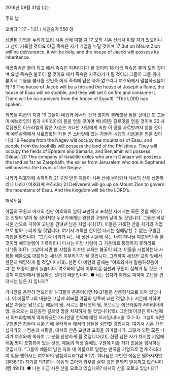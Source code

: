 2016년 08월 31일 (수)

주의 날



오바댜 1:17 - 1:21 / 새찬송가 550 장


성별된 기업을 누리게 도리 시온 산에 피할 자
17 오직 시온 산에서 피할 자가 있으리니 그 산이 거룩할 것이요 야곱 족속은 자기 기업을 누릴 것이며
17 But on Mount Zion will be deliverance, it will be holy, and the house of Jacob will possess its inheritance.

야곱족속은 불이 되고 에서 족속은 지푸라기가 될 것이라
18 야곱 족속은 불이 도리 것이며 요셉 족속은 불꽃이 될 것이요 에서 족속은 지푸라기가 될 것이라 그들이 그들 위에 붙어서 그들을 불사를 것인즉 에서 족속에 남은 자가 없으리니 여호와께서 말씀하셨음이라
18 The house of Jacob will be a fire and the house of Joseph a flame, the house of Esau will be stubble, and they will set it on fire and consume it. There will be no survivors from the house of Esau며. “The LORD has spoken.

회복될 야곱의 지경
19 그들이 네겝과 에서의 산과 평지와 블레셋을 얻을 것이요 또 그들이 에브라임의 들과 사마리아의 들을 얻을 것이며 베냐민은 길르앗을 얻을 것이며 20 사로잡혔던 이스라엘의 많은 자손은 가나안 사람에게 속한 이 땅을 사르밧까지 얻을 것이며 예루살렘에서 사로잡혔던 자들 곧 스바럇에 있는 자들은 네겝의 성읍들을 얻을 것이니라
19 People from the Nagev will occupy the mountains of Esau, and people from the foothills will possess the land of the Philstines.  They will occupy the fields of Ephraim and Samaria, and Benjamin will possess Gilead. 20 This company of Israelite exiles who are in Canaan will possess the land as far as Zarephath, the exiles from Jerusalem who are in Sepharad will possess the towns of the Negev.

나라가 여호와께 속하리라
21 구원 받은 자들이 시온 산에 올라와서 에서의 산을 심판하리니 나라가 여호와께 속하리라
21 Deliverers will go up on Mount Zion to govern the mountains of Esau. And the kingdom will be the LORD’s.

해석도움





야곱의 구원과 에서의 심판
여호와의 날이 교만하고 포학한 자에게는 모든 것을 빼앗기는 진멸의 말이 될 것이지만 누군가에게는 완전한 구원의 날이 될 것입니다. 그들은 바로 시온 산으로 피하여 고난을 견뎌낸 남은 자입니다(17). 이들은 거룩한 산을 자기의 기업으로 받아 누리게 될 것입니다. 여기서 거룩한 산이란 다시는 침해당할 수 없는 구별된 기업을 말합니다. “그런즉 너희가 나는 내 성산 시온에 사는 너희 하나님 여호와인 줄 알 것이라 예루살렘이 거룩하리니 다시는 이방 사람이 그 가운데로 통행하지 못하리로다”(욥 3:17). 그날이 되면 볼 시험을 이겨낸 교회는 불꽃이 되고, 이들을 시험하는데 사용된 에돔으로 대표되는 세상은 지푸라기가 될 것입니다. 그리하여 세상은 교회 앞에서 완전히 패망하게 될 것입니다(18). 한편 이 예언의 끝에는 “여호와께서 말씀하셨음이라”는 보증이 붙어 있습니다. 여호와의 날에 이루어질 심판과 구원이 실체가 될 것은 그것이 여호와께서 말씀하신 것이기 때문입니다.
● 나는 십자가 아래로 피하며 고난을 견뎌내는 남은 자 입니까?

가나안을 온전히 얻으리라
1-13절이 운문이라면 19-21절은 산문형식으로 되어 있습니다. 이 에필로그의 내용은 그날에 회복될 야곱의 영토에 대한 것입니다. 시온에 피하여 남은 자들은 남으로는 에돔의 땅, 서로는 불레셋의 땅, 북으로는 에브라임과 사마리아의 땅, 동으로는 요단동편 길르앗 땅을 차지하게 될 것입니다(19). 그런데 이것은 하나님께서 아브라함에게 약속하셨던 가나안땅 전역에 대한 묘사입니다(창 12:1-3). 그날이 되면 구원받은 자들이 시온 산에 올라와서 에서의 산들을 심판할 것입니다. 여기서 시온 산은 십자가의ㅢ 겸손과 사랑을, 에서의 산은 교만과 포학을 의미합니다. 그렇게 되면 모든 나라가 여호와께 속하여 그 분을 찬양하게 될 것입니다(21). 한편 남은 자가 차지할 기업에 에돔 땅이 포함되어 있는 것은, 에돔의 백성 중에도 구원에 이를 자가 있음을 암시하는 것입니다. “그들이 에돔의 남은 자와 내 이름으로 일컫는 만국을 기업으로 얻게 하리라 이 일을 행하시는 여호와의 말씀이니라”(암 9:12). 하나님은 교만한 에돔은 멸하시지만(겔36:10) 자기를 의지하는 에돔의 고아와 과부를 살릴 것은 분명히 말씀하고 있습니다(렘 49:11).
●  나는 지금 시온 산을 오르고 있습니까? 에서의 산을 오르고 있습니까?